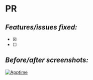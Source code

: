 # PR <Name>

<Description of what this PR is changing or adding and why>
  
## *Features/issues fixed:*

- [x] <Description of feature issue fixed>

- [ ] <Description of feature issue fixed>

## *Before/after screenshots:*

[![Apptime](https://apptime.com.br/icons/icon-128x128.png)](https://apptime.com.br)
